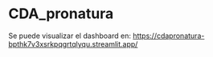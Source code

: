 # CDA_pronatura

Se puede visualizar el dashboard en: https://cdapronatura-bpthk7v3xsrkpqgrtqlyqu.streamlit.app/
